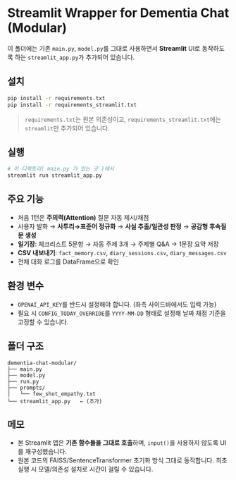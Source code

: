
# Streamlit Wrapper for Dementia Chat (Modular)

이 폴더에는 기존 `main.py`, `model.py`를 그대로 사용하면서 **Streamlit** UI로 동작하도록 하는 `streamlit_app.py`가 추가되어 있습니다.

## 설치

```bash
pip install -r requirements.txt
pip install -r requirements_streamlit.txt
```

> `requirements.txt`는 원본 의존성이고, `requirements_streamlit.txt`에는 `streamlit`만 추가되어 있습니다.

## 실행

```bash
# 이 디렉토리( main.py 가 있는 곳 )에서
streamlit run streamlit_app.py
```

## 주요 기능

- 처음 1턴은 **주의력(Attention)** 질문 자동 제시/채점
- 사용자 발화 → **사투리→표준어 정규화** → **사실 추출/일관성 판정** → **공감형 후속질문 생성**
- **일기장**: 체크리스트 5문항 → 자동 주제 3개 → 주제별 Q&A → 1문장 요약 저장
- **CSV 내보내기**: `fact_memory.csv`, `diary_sessions.csv`, `diary_messages.csv`
- 전체 대화 로그를 DataFrame으로 확인

## 환경 변수

- `OPENAI_API_KEY`를 반드시 설정해야 합니다. (좌측 사이드바에서도 입력 가능)
- 필요 시 `CONFIG_TODAY_OVERRIDE`를 `YYYY-MM-DD` 형태로 설정해 날짜 채점 기준을 고정할 수 있습니다.

## 폴더 구조

```
dementia-chat-modular/
├── main.py
├── model.py
├── run.py
├── prompts/
│   └── few_shot_empathy.txt
└── streamlit_app.py   ← (추가)
```

## 메모
- 본 Streamlit 앱은 **기존 함수들을 그대로 호출**하며, `input()`을 사용하지 않도록 UI를 재구성했습니다.
- 원본 코드의 FAISS/SentenceTransformer 초기화 방식 그대로 동작합니다. 최초 실행 시 모델/의존성 설치로 시간이 걸릴 수 있습니다.
